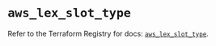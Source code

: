 # `aws_lex_slot_type`

Refer to the Terraform Registry for docs: [`aws_lex_slot_type`](https://registry.terraform.io/providers/hashicorp/aws/4.67.0/docs/resources/lex_slot_type).

